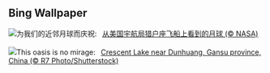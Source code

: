 ## Bing Wallpaper
![](https://www.bing.com/th?id=OHR.MoonDayArtemis_ZH-CN8743374853_UHD.jpg&w=1000)为我们的近邻月球而庆祝:&nbsp;&ensp;[从美国宇航局猎户座飞船上看到的月球 (© NASA)](https://www.bing.com/th?id=OHR.MoonDayArtemis_ZH-CN8743374853_UHD.jpg)
<br><br/>
![](https://www.bing.com/th?id=OHR.CrescentLake_EN-US1005101872_UHD.jpg&w=1000)This oasis is no mirage:&nbsp;&ensp;[Crescent Lake near Dunhuang, Gansu province, China (© R7 Photo/Shutterstock)](https://www.bing.com/th?id=OHR.CrescentLake_EN-US1005101872_UHD.jpg)
<br><br/>
